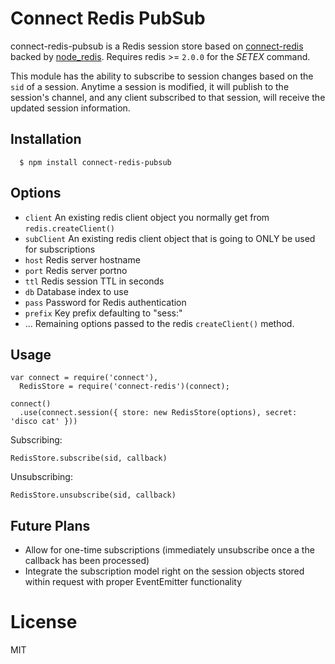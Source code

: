 # Connect Redis PubSub

connect-redis-pubsub is a Redis session store based on [connect-redis](https://github.com/visionmedia/connect-redis) backed by [node_redis](http://github.com/mranney/node_redis). Requires redis >= `2.0.0` for the _SETEX_ command.

This module has the ability to subscribe to session changes based on the `sid` of a session. Anytime a session is modified, it will publish to the session's channel, and any client subscribed to that session, will receive the updated session information.

## Installation

	  $ npm install connect-redis-pubsub

## Options
  
  - `client` An existing redis client object you normally get from `redis.createClient()`
  - `subClient` An existing redis client object that is going to ONLY be used for subscriptions
  - `host` Redis server hostname
  - `port` Redis server portno
  - `ttl` Redis session TTL in seconds
  - `db` Database index to use
  - `pass` Password for Redis authentication
  - `prefix` Key prefix defaulting to "sess:"
  - ...    Remaining options passed to the redis `createClient()` method.

## Usage

    var connect = require('connect'), 
      RedisStore = require('connect-redis')(connect);

    connect()
      .use(connect.session({ store: new RedisStore(options), secret: 'disco cat' }))

Subscribing:

    RedisStore.subscribe(sid, callback)

Unsubscribing:

    RedisStore.unsubscribe(sid, callback)


## Future Plans

  - Allow for one-time subscriptions (immediately unsubscribe once a the callback has been processed)
  - Integrate the subscription model right on the session objects stored within request with proper EventEmitter functionality

# License

  MIT
